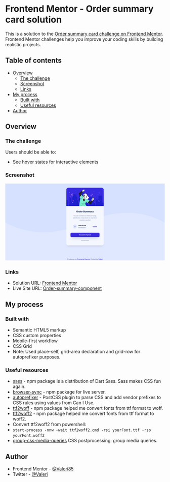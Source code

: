 # Frontend Mentor - Order summary card solution

This is a solution to the [Order summary card challenge on Frontend Mentor](https://www.frontendmentor.io/challenges/order-summary-component-QlPmajDUj). Frontend Mentor challenges help you improve your coding skills by building realistic projects.

## Table of contents

-   [Overview](#overview)
    -   [The challenge](#the-challenge)
    -   [Screenshot](#screenshot)
    -   [Links](#links)
-   [My process](#my-process)
    -   [Built with](#built-with)
    -   [Useful resources](#useful-resources)
-   [Author](#author)

## Overview

### The challenge

Users should be able to:

-   See hover states for interactive elements

### Screenshot

![](./screenshot.png)

### Links

-   Solution URL: [Frontend Mentor](https://www.frontendmentor.io/solutions/order-summary-component-XUyFxGKrV)
-   Live Site URL: [Order-summary-component](https://order-summary-component-front-end-mentor.netlify.app/)

## My process

### Built with

-   Semantic HTML5 markup
-   CSS custom properties
-   Mobile-first workflow
-   CSS Grid
-   Note: Used place-self, grid-area declaration and grid-row for autoprefixer purposes.

### Useful resources

-   [sass](https://www.npmjs.com/package/sass) - npm package is a distribution of Dart Sass. Sass makes CSS fun again.
-   [browser-sync](https://www.npmjs.com/package/browser-sync) - npm package for live server.
-   [autoprefixer](https://www.npmjs.com/package/autoprefixer) - PostCSS plugin to parse CSS and add vendor prefixes to CSS rules using values from Can I Use.
-   [ttf2woff](https://www.npmjs.com/package/ttf2woff) - npm package helped me convert fonts from ttf format to woff.
-   [ttf2woff2](https://www.npmjs.com/package/ttf2woff2) - npm package helped me convert fonts from ttf format to woff2.
-   Convert ttf2woff2 from powershell:
-   `start-process -nnw -wait ttf2woff2.cmd -rsi yourFont.ttf -rso yourFont.woff2`
-   [group-css-media-queries](https://www.npmjs.com/package/group-css-media-queries) CSS postprocessing: group media queries.

## Author

-   Frontend Mentor - [@Valeri85](https://www.frontendmentor.io/profile/Valeri85)
-   Twitter - [@Valeri](https://www.twitter.com/Valeri79125128)
